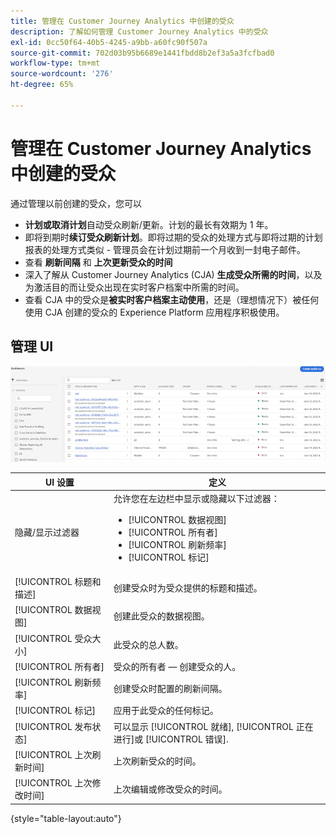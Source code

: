 ```yaml
---
title: 管理在 Customer Journey Analytics 中创建的受众
description: 了解如何管理 Customer Journey Analytics 中的受众
exl-id: 0cc50f64-40b5-4245-a9bb-a60fc90f507a
source-git-commit: 702d03b95b6689e1441fbdd8b2ef3a5a3fcfbad0
workflow-type: tm+mt
source-wordcount: '276'
ht-degree: 65%

---
```


# 管理在 Customer Journey Analytics 中创建的受众

通过管理以前创建的受众，您可以

* **计划或取消计划**&#x200B;自动受众刷新/更新。计划的最长有效期为 1 年。
* 即将到期时&#x200B;**续订受众刷新计划**。即将过期的受众的处理方式与即将过期的计划报表的处理方式类似 - 管理员会在计划过期前一个月收到一封电子邮件。
* 查看 **刷新间隔** 和 **上次更新受众的时间**
* 深入了解从 Customer Journey Analytics (CJA) **生成受众所需的时间**，以及为激活目的而让受众出现在实时客户档案中所需的时间。
* 查看 CJA 中的受众是&#x200B;**被实时客户档案主动使用**，还是（理想情况下）被任何使用 CJA 创建的受众的 Experience Platform 应用程序积极使用。

## 管理 UI

![](assets/manage.png)

| UI 设置 | 定义 |
| --- | --- |
| 隐藏/显示过滤器 | 允许您在左边栏中显示或隐藏以下过滤器： <ul><li>[!UICONTROL 数据视图]</li><li>[!UICONTROL 所有者]</li><li>[!UICONTROL 刷新频率]</li><li>[!UICONTROL 标记]</li></ul> |
| [!UICONTROL 标题和描述] | 创建受众时为受众提供的标题和描述。 |
| [!UICONTROL 数据视图] | 创建此受众的数据视图。 |
| [!UICONTROL 受众大小] | 此受众的总人数。 |
| [!UICONTROL 所有者] | 受众的所有者 — 创建受众的人。 |
| [!UICONTROL 刷新频率] | 创建受众时配置的刷新间隔。 |
| [!UICONTROL 标记] | 应用于此受众的任何标记。 |
| [!UICONTROL 发布状态] | 可以显示 [!UICONTROL 就绪], [!UICONTROL 正在进行]或 [!UICONTROL 错误]. |
| [!UICONTROL  上次刷新时间] | 上次刷新受众的时间。 |
| [!UICONTROL 上次修改时间] | 上次编辑或修改受众的时间。 |

{style=&quot;table-layout:auto&quot;}
